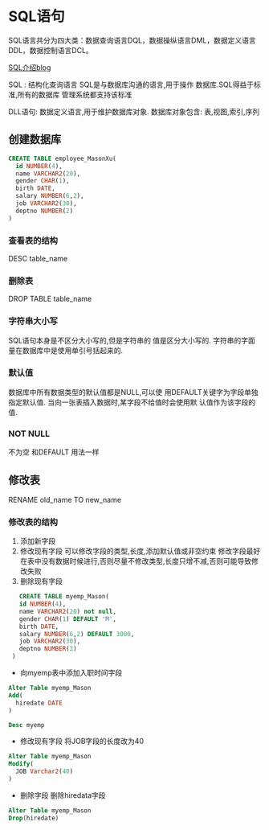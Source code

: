 
# SQL语句

SQL语言共分为四大类：数据查询语言DQL，数据操纵语言DML，数据定义语言DDL，数据控制语言DCL。

[SQL介绍blog](http://blog.csdn.net/tomatofly/article/details/5949070)

SQL : 结构化查询语言
SQL是与数据库沟通的语言,用于操作
数据库.SQL得益于标准,所有的数据库
管理系统都支持该标准

DLL语句:
数据定义语言,用于维护数据库对象.
数据库对象包含: 表,视图,索引,序列

##  创建数据库

```sql
CREATE TABLE employee_MasonXu(
  id NUMBER(4),
  name VARCHAR2(20),
  gender CHAR(1),
  birth DATE,
  salary NUMBER(6,2),
  job VARCHAR2(30),
  deptno NUMBER(2)
)
```

### 查看表的结构

DESC table_name

### 删除表

DROP TABLE table_name

### 字符串大小写
SQL语句本身是不区分大小写的,但是字符串的
值是区分大小写的.
字符串的字面量在数据库中是使用单引号括起来的.

### 默认值

数据库中所有数据类型的默认值都是NULL,可以使
用DEFAULT关键字为字段单独指定默认值.
当向一张表插入数据时,某字段不给值时会使用默
认值作为该字段的值.

### NOT NULL

不为空 和DEFAULT 用法一样

## 修改表
RENAME old_name TO new_name

### 修改表的结构
 1. 添加新字段
 2. 修改现有字段
     可以修改字段的类型,长度,添加默认值或非空约束
            修改字段最好在表中没有数据时候进行,否则尽量不修改类型,长度只增不减,否则可能导致修改失败
 3. 删除现有字段
```sql
   CREATE TABLE myemp_Mason(
   id NUMBER(4),
   name VARCHAR2(20) not null,
   gender CHAR(1) DEFAULT 'M',
   birth DATE,
   salary NUMBER(6,2) DEFAULT 3000,
   job VARCHAR2(30),
   deptno NUMBER(2)
 )
 ```
 - 向myemp表中添加入职时间字段
 ```sql
 Alter Table myemp_Mason
 Add(
   hiredate DATE
 )

 Desc myemp
 ```

  - 修改现有字段  将JOB字段的长度改为40
```sql
Alter Table myemp_Mason
Modify(
  JOB Varchar2(40)
)
```

- 删除字段   删除hiredata字段

```sql
Alter Table myemp_Mason
Drop(hiredate)
```
